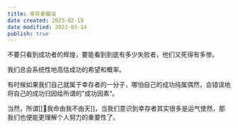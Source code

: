 ```yaml
---
title: 幸存者偏误
date created: 2023-02-19
date modified: 2023-03-14
publish: true
---
```


不要只看到成功者的辉煌，要能看到到底有多少失败者，他们又死得有多惨。

我们总会系统性地高估成功的希望和概率。

有时候如果我们自己就属于幸存者的一分子，哪怕自己的成功纯属偶然，会错误地将自己的成功归因给所谓的”成功因素“。

当然，所谓[[🐤我命由我不由天]]，当我们意识到幸存者其实很多是运气使然，那我们也便能更理解个人努力的重要性了。